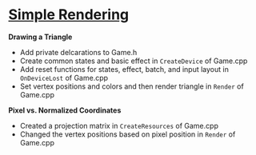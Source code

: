# [Simple Rendering](https://github.com/Microsoft/DirectXTK/wiki/Simple-rendering)
**Drawing a Triangle**
- Add private delcarations to Game.h
- Create common states and basic effect in `CreateDevice` of Game.cpp
- Add reset functions for states, effect, batch, and input layout in `OnDeviceLost` of Game.cpp
- Set vertex positions and colors and then render triangle in `Render` of Game.cpp

**Pixel vs. Normalized Coordinates**
- Created a projection matrix in `CreateResources` of Game.cpp
- Changed the vertex positions based on pixel position in `Render` of Game.cpp